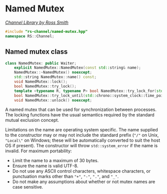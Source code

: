 # Named Mutex

_[Channel Library by Ross Smith](index.html)_

```c++
#include "rs-channel/named-mutex.hpp"
namespace RS::Channel;
```

## Named mutex class

```c++
class NamedMutex: public Waiter;
    explicit NamedMutex::NamedMutex(const std::string& name);
    NamedMutex::~NamedMutex() noexcept;
    std::string NamedMutex::name() const;
    void NamedMutex::lock();
    bool NamedMutex::try_lock();
    template <typename R, typename P> bool NamedMutex::try_lock_for(std::chrono::duration<R, P> rel_time);
    bool NamedMutex::try_lock_until(std::chrono::system_clock::time_point abs_time);
    void NamedMutex::unlock() noexcept;
```

A named mutex that can be used for synchronization between processes. The
locking functions have the usual semantics required by the standard mutual
exclusion concept.

Limitations on the name are operating system specific. The name supplied to
the constructor may or may not include the standard prefix (`"/"` on Unix,
`"Local\"` on Windows; these will be automatically converted to suit the host
OS if present). The constructor will throw `std::system_error` if the name is
invalid. For maximum portability:

* Limit the name to a maximum of 30 bytes.
* Ensure the name is valid UTF-8.
* Do not use any ASCII control characters, whitespace characters, or
  punctuation marks other than `"+"`, `"-"`, `"."`, and `"_"`.
* Do not make any assumptions about whether or not mutex names are case
  sensitive.
